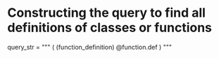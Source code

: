 # Constructing the query to find all definitions of classes or functions
query_str = """
(
  (function_definition) @function.def
)
"""

